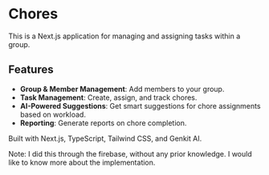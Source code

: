 # Chores

This is a Next.js application for managing and assigning tasks within a group.

## Features

- **Group & Member Management**: Add members to your group.
- **Task Management**: Create, assign, and track chores.
- **AI-Powered Suggestions**: Get smart suggestions for chore assignments based on workload.
- **Reporting**: Generate reports on chore completion.

Built with Next.js, TypeScript, Tailwind CSS, and Genkit AI.


Note: I did this through the firebase, without any prior knowledge. I would like to know more about the implementation.
